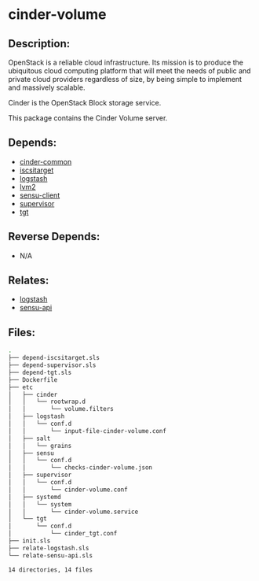 # cinder-volume

## Description:

OpenStack is a reliable cloud infrastructure. Its mission is to produce the ubiquitous cloud computing platform that will meet the needs of public and private cloud providers regardless of size, by being simple to implement and massively scalable.

Cinder is the OpenStack Block storage service.

This package contains the Cinder Volume server.

## Depends:

  -  [cinder-common](/salt/cinder-common)
  -  [iscsitarget](/salt/iscsitarget)
  -  [logstash](/salt/logstash)
  -  [lvm2](/salt/lvm2)
  -  [sensu-client](/salt/sensu-client)
  -  [supervisor](/salt/supervisor)
  -  [tgt](/salt/tgt)

## Reverse Depends:

  -  N/A

## Relates:

  -  [logstash](/salt/logstash)
  -  [sensu-api](/salt/sensu-api)

## Files:

```bash
.
├── depend-iscsitarget.sls
├── depend-supervisor.sls
├── depend-tgt.sls
├── Dockerfile
├── etc
│   ├── cinder
│   │   └── rootwrap.d
│   │       └── volume.filters
│   ├── logstash
│   │   └── conf.d
│   │       └── input-file-cinder-volume.conf
│   ├── salt
│   │   └── grains
│   ├── sensu
│   │   └── conf.d
│   │       └── checks-cinder-volume.json
│   ├── supervisor
│   │   └── conf.d
│   │       └── cinder-volume.conf
│   ├── systemd
│   │   └── system
│   │       └── cinder-volume.service
│   └── tgt
│       └── conf.d
│           └── cinder_tgt.conf
├── init.sls
├── relate-logstash.sls
└── relate-sensu-api.sls

14 directories, 14 files
```
